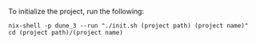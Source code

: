 To initialize the project, run the following:
```
nix-shell -p dune_3 --run "./init.sh (project path) (project name)"
cd (project path)/(project name)
```

